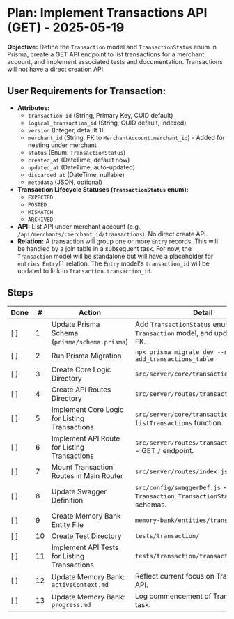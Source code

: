 # Plan: Implement Transactions API (GET) - 2025-05-19

**Objective:** Define the `Transaction` model and `TransactionStatus` enum in Prisma, create a GET API endpoint to list transactions for a merchant account, and implement associated tests and documentation. Transactions will not have a direct creation API.

## User Requirements for Transaction:
*   **Attributes:**
    *   `transaction_id` (String, Primary Key, CUID default)
    *   `logical_transaction_id` (String, CUID default, indexed)
    *   `version` (Integer, default 1)
    *   `merchant_id` (String, FK to `MerchantAccount.merchant_id`) - Added for nesting under merchant
    *   `status` (Enum: `TransactionStatus`)
    *   `created_at` (DateTime, default now)
    *   `updated_at` (DateTime, auto-updated)
    *   `discarded_at` (DateTime, nullable)
    *   `metadata` (JSON, optional)
*   **Transaction Lifecycle Statuses (`TransactionStatus` enum):**
    *   `EXPECTED`
    *   `POSTED`
    *   `MISMATCH`
    *   `ARCHIVED`
*   **API:** List API under merchant account (e.g., `/api/merchants/:merchant_id/transactions`). No direct create API.
*   **Relation:** A transaction will group one or more `Entry` records. This will be handled by a join table in a subsequent task. For now, the `Transaction` model will be standalone but will have a placeholder for `entries Entry[]` relation. The `Entry` model's `transaction_id` will be updated to link to `Transaction.transaction_id`.

## Steps

| Done | #  | Action                                          | Detail                                                                                      |
|------|----|-------------------------------------------------|---------------------------------------------------------------------------------------------|
| [ ]  | 1  | Update Prisma Schema (`prisma/schema.prisma`)     | Add `TransactionStatus` enum, `Transaction` model, and update `Entry` for FK.               |
| [ ]  | 2  | Run Prisma Migration                            | `npx prisma migrate dev --name add_transactions_table`                                      |
| [ ]  | 3  | Create Core Logic Directory                     | `src/server/core/transaction/`                                                              |
| [ ]  | 4  | Create API Routes Directory                     | `src/server/routes/transaction/`                                                            |
| [ ]  | 5  | Implement Core Logic for Listing Transactions   | `src/server/core/transaction/index.js` - `listTransactions` function.                       |
| [ ]  | 6  | Implement API Route for Listing Transactions    | `src/server/routes/transaction/index.js` - GET `/` endpoint.                                |
| [ ]  | 7  | Mount Transaction Routes in Main Router         | `src/server/routes/index.js`                                                                |
| [ ]  | 8  | Update Swagger Definition                       | `src/config/swaggerDef.js` - Add `Transaction`, `TransactionStatusEnum` schemas.            |
| [ ]  | 9  | Create Memory Bank Entity File                  | `memory-bank/entities/transactions.md`                                                      |
| [ ]  | 10 | Create Test Directory                           | `tests/transaction/`                                                                        |
| [ ]  | 11 | Implement API Tests for Listing Transactions    | `tests/transaction/transaction.js`                                                          |
| [ ]  | 12 | Update Memory Bank: `activeContext.md`          | Reflect current focus on Transactions API.                                                  |
| [ ]  | 13 | Update Memory Bank: `progress.md`               | Log commencement of Transactions API task.                                                  |

<!--
{
  "planName": "Implement Transactions API (GET)",
  "date": "2025-05-19",
  "plan": [
    {
      "id": 1,
      "action": "Update Prisma Schema",
      "tool": "replace_in_file",
      "args": {
        "path": "prisma/schema.prisma",
        "diff": [
          {
            "search": "// Future: Define other models for the Smart Ledger here\n// model Transaction { ... }",
            "replace": "enum TransactionStatus {\n  EXPECTED\n  POSTED\n  MISMATCH\n  ARCHIVED\n}\n\nmodel Transaction {\n  transaction_id         String            @id @default(cuid())\n  logical_transaction_id String            @default(cuid())\n  version                Int               @default(1)\n  merchant_id            String            @db.VarChar(255)\n  status                 TransactionStatus\n  created_at             DateTime          @default(now())\n  updated_at             DateTime          @updatedAt\n  discarded_at           DateTime?         \n  metadata               Json?             @db.JsonB\n\n  merchant               MerchantAccount   @relation(fields: [merchant_id], references: [merchant_id])\n  entries                Entry[]           // Relation to multiple entries\n\n  @@index([logical_transaction_id])\n  @@index([merchant_id])\n  @@index([status])\n  @@unique([logical_transaction_id, version])\n}\n\n// Future: Define other models for the Smart Ledger here"
          },
          {
            "search": "model Entry {\n  entry_id         String      @id @default(cuid())\n  account_id       String\n  transaction_id   String?     // Foreign Key to a future Transaction model",
            "replace": "model Entry {\n  entry_id         String      @id @default(cuid())\n  account_id       String\n  transaction_id   String?     // Foreign Key to Transaction model"
          },
          {
            "search": "  account          Account     @relation(fields: [account_id], references: [account_id])\n  // transaction   Transaction? @relation(fields: [transaction_id], references: [transaction_id]) // Future relation",
            "replace": "  account          Account     @relation(fields: [account_id], references: [account_id])\n  transaction      Transaction? @relation(fields: [transaction_id], references: [transaction_id])"
          },
          {
            "search": "model MerchantAccount {\n  merchant_id   String @id @db.VarChar(255)\n  merchant_name String @db.VarChar(255)\n  accounts      Account[] // Relation to multiple accounts",
            "replace": "model MerchantAccount {\n  merchant_id   String @id @db.VarChar(255)\n  merchant_name String @db.VarChar(255)\n  accounts      Account[]       // Relation to multiple accounts\n  transactions  Transaction[]   // Relation to multiple transactions"
          }
        ]
      },
      "success_criteria": "prisma/schema.prisma file is updated with TransactionStatus enum, Transaction model, and relations.",
      "status": "pending"
    },
    {
      "id": 2,
      "action": "Run Prisma Migration",
      "tool": "execute_command",
      "args": {
        "command": "npx prisma migrate dev --name add_transactions_table",
        "requires_approval": true
      },
      "success_criteria": "Prisma migration 'add_transactions_table' completes successfully.",
      "status": "pending"
    },
    {
      "id": 3,
      "action": "Create Core Logic Directory",
      "tool": "write_to_file",
      "args": {
        "path": "src/server/core/transaction/.gitkeep",
        "content": ""
      },
      "success_criteria": "Directory src/server/core/transaction/ is created.",
      "status": "pending"
    },
    {
      "id": 4,
      "action": "Create API Routes Directory",
      "tool": "write_to_file",
      "args": {
        "path": "src/server/routes/transaction/.gitkeep",
        "content": ""
      },
      "success_criteria": "Directory src/server/routes/transaction/ is created.",
      "status": "pending"
    },
    {
      "id": 5,
      "action": "Implement Core Logic for Listing Transactions",
      "tool": "write_to_file",
      "args": {
        "path": "src/server/core/transaction/index.js",
        "content": "const prisma = require('../../../services/prisma');\n\n/**\n * Lists transactions for a specific merchant, with optional filtering.\n * @param {string} merchantId - The ID of the merchant.\n * @param {object} queryParams - Query parameters for filtering (e.g., status).\n * @returns {Promise<Array<Transaction>>} A promise that resolves to an array of transactions.\n */\nconst listTransactions = async (merchantId, queryParams) => {\n  const { status, logical_transaction_id, version } = queryParams;\n  const whereClause = { merchant_id: merchantId };\n\n  if (status) {\n    whereClause.status = status;\n  }\n  if (logical_transaction_id) {\n    whereClause.logical_transaction_id = logical_transaction_id;\n  }\n  if (version) {\n    whereClause.version = parseInt(version, 10); // Ensure version is an integer\n  }\n\n  try {\n    const transactions = await prisma.transaction.findMany({\n      where: whereClause,\n      include: {\n        // merchant: true, // Optional: include merchant details if needed\n        entries: {        // Include related entries\n          select: {\n            entry_id: true,\n            account_id: true,\n            entry_type: true,\n            amount: true,\n            currency: true,\n            status: true,\n            effective_date: true\n          }\n        }\n      },\n      orderBy: {\n        created_at: 'desc'\n      }\n    });\n    return transactions;\n  } catch (error) {\n    console.error(`Error fetching transactions for merchant ${merchantId}:`, error);\n    throw new Error('Could not retrieve transactions.');\n  }\n};\n\nmodule.exports = {\n  listTransactions,\n};"
      },
      "success_criteria": "src/server/core/transaction/index.js created with listTransactions function.",
      "status": "pending"
    },
    {
      "id": 6,
      "action": "Implement API Route for Listing Transactions",
      "tool": "write_to_file",
      "args": {
        "path": "src/server/routes/transaction/index.js",
        "content": "const express = require('express');\nconst { listTransactions } = require('../../core/transaction');\nconst prisma = require('../../../services/prisma');\n\nconst router = express.Router({ mergeParams: true });\n\n/**\n * @swagger\n * tags:\n *   name: Transactions\n *   description: Financial transaction management (currently, only listing is supported).\n */\n\n/**\n * @swagger\n * /merchants/{merchantId}/transactions:\n *   get:\n *     summary: List transactions for a specific merchant.\n *     tags: [Transactions]\n *     description: Retrieves a list of transactions associated with the given merchant ID. Transactions are not created directly via API.\n *     parameters:\n *       - in: path\n *         name: merchantId\n *         required: true\n *         schema:\n *           type: string\n *         description: The ID of the merchant to retrieve transactions for.\n *       - in: query\n *         name: status\n *         schema:\n *           $ref: '#/components/schemas/TransactionStatusEnum'\n *         description: Optional. Filter transactions by status.\n *       - in: query\n *         name: logical_transaction_id\n *         schema:\n *           type: string\n *         description: Optional. Filter by logical transaction ID.\n *       - in: query\n *         name: version\n *         schema:\n *           type: integer\n *         description: Optional. Filter by transaction version.\n *     responses:\n *       200:\n *         description: A list of transactions.\n *         content:\n *           application/json:\n *             schema:\n *               type: array\n *               items:\n *                 $ref: '#/components/schemas/Transaction'\n *       404:\n *         description: Merchant not found.\n *         content:\n *           application/json:\n *             schema:\n *               $ref: '#/components/schemas/ErrorResponse'\n *       500:\n *         description: Internal server error.\n *         content:\n *           application/json:\n *             schema:\n *               $ref: '#/components/schemas/ErrorResponse'\n */\nrouter.get('/', async (req, res) => {\n  const { merchant_id } = req.params; // merchant_id from path due to mergeParams\n  const queryParams = req.query;\n\n  try {\n    const merchant = await prisma.merchantAccount.findUnique({ where: { merchant_id } });\n    if (!merchant) {\n      return res.status(404).json({ error: 'Merchant not found.' });\n    }\n\n    const transactions = await listTransactions(merchant_id, queryParams);\n    res.json(transactions);\n  } catch (error) {\n    console.error(`Failed to list transactions for merchant ${merchant_id}:`, error);\n    res.status(500).json({ error: 'Failed to retrieve transactions.' });\n  }\n});\n\nmodule.exports = router;"
      },
      "success_criteria": "src/server/routes/transaction/index.js created with GET / route and Swagger JSDoc.",
      "status": "pending"
    },
    {
      "id": 7,
      "action": "Mount Transaction Routes in Main Router",
      "tool": "replace_in_file",
      "args": {
        "path": "src/server/routes/index.js",
        "diff": [
          {
            "search": "const entryRoutes = require('./entry'); // Import entry routes",
            "replace": "const entryRoutes = require('./entry'); // Import entry routes\nconst transactionRoutes = require('./transaction'); // Import transaction routes"
          },
          {
            "search": "// Mount entry routes (nested under accounts)\nrouter.use('/accounts/:account_id/entries', entryRoutes);",
            "replace": "// Mount entry routes (nested under accounts)\nrouter.use('/accounts/:account_id/entries', entryRoutes);\n\n// Mount transaction routes (nested under merchants)\nrouter.use('/merchants/:merchant_id/transactions', transactionRoutes);"
          }
        ]
      },
      "success_criteria": "src/server/routes/index.js updated to import and use transactionRoutes.",
      "status": "pending"
    },
    {
      "id": 8,
      "action": "Update Swagger Definition",
      "tool": "replace_in_file",
      "args": {
        "path": "src/config/swaggerDef.js",
        "diff": [
          {
            "search": "        Entry: {",
            "replace": "        TransactionStatusEnum: {\n          type: 'string',\n          enum: ['EXPECTED', 'POSTED', 'MISMATCH', 'ARCHIVED'],\n          description: 'Status of a financial transaction.',\n          example: 'POSTED'\n        },\n        Transaction: {\n          type: 'object',\n          properties: {\n            transaction_id: { type: 'string', description: 'Unique ID of the transaction version.', example: 'clxmgmefg000208l3h4j5k6l7' },\n            logical_transaction_id: { type: 'string', description: 'Common ID for all versions of this logical transaction.', example: 'clxmgmefg000208l3h4j5k6l8' },\n            version: { type: 'integer', description: 'Version number of this transaction.', example: 1 },\n            merchant_id: { type: 'string', description: 'Merchant this transaction belongs to.' },\n            status: { $ref: '#/components/schemas/TransactionStatusEnum' },\n            created_at: { type: 'string', format: 'date-time' },\n            updated_at: { type: 'string', format: 'date-time' },\n            discarded_at: { type: 'string', format: 'date-time', nullable: true },\n            metadata: { type: 'object', nullable: true },\n            entries: {\n              type: 'array',\n              items: {\n                $ref: '#/components/schemas/Entry'\n              },\n              description: 'List of entries part of this transaction.'\n            }\n          }\n        },\n        Entry: {"
          }
        ]
      },
      "success_criteria": "src/config/swaggerDef.js updated with Transaction and TransactionStatusEnum schemas.",
      "status": "pending"
    },
    {
      "id": 9,
      "action": "Create Memory Bank Entity File",
      "tool": "write_to_file",
      "args": {
        "path": "memory-bank/entities/transactions.md",
        "content": "# Entity: Transactions\n\n**Overview:**\nTransactions group one or more related `Entry` records that constitute a single, logical financial event or a distinct stage of an event. They support versioning for corrections.\n\n**Prisma Schema Definition (`Transaction` model from `prisma/schema.prisma`):**\n```prisma\nenum TransactionStatus {\n  EXPECTED\n  POSTED\n  MISMATCH\n  ARCHIVED\n}\n\nmodel Transaction {\n  transaction_id         String            @id @default(cuid())\n  logical_transaction_id String            @default(cuid())\n  version                Int               @default(1)\n  merchant_id            String            @db.VarChar(255)\n  status                 TransactionStatus\n  created_at             DateTime          @default(now())\n  updated_at             DateTime          @updatedAt\n  discarded_at           DateTime?\n  metadata               Json?             @db.JsonB\n\n  merchant               MerchantAccount   @relation(fields: [merchant_id], references: [merchant_id])\n  entries                Entry[]           // Relation to multiple entries\n\n  @@index([logical_transaction_id])\n  @@index([merchant_id])\n  @@index([status])\n  @@unique([logical_transaction_id, version])\n}\n```\n\n**API Endpoints:**\n- `GET /api/merchants/:merchant_id/transactions`: List transactions for the specified merchant. Supports filtering by `status`, `logical_transaction_id`, and `version` via query parameters.\n  - **Note:** There is no `POST` endpoint for creating transactions directly via the API. Transactions are created through internal system processes.\n\n**Core Logic (`src/server/core/transaction/index.js`):\n- `listTransactions(merchant_id, queryParams)`: Retrieves transactions for a given merchant, allowing filtering. Includes related entries.\n\n**Lifecycle & Purpose:**\n- `EXPECTED`: Contains at least one `expected` entry and no `pending_confirmation` or `mismatched` entries. Awaiting actuals.\n- `POSTED`: All constituent entries are `posted`, and the transaction is balanced (total debits = total credits).\n- `MISMATCH`: Discrepancies found during processing that require intervention.\n- `ARCHIVED`: This version of the transaction has been superseded by a newer version due to correction. `discarded_at` should be set.\n\n**Versioning for Corrections:**\nIf a `POSTED` transaction needs correction, its status becomes `ARCHIVED`. A new transaction is created with the same `logical_transaction_id` and an incremented `version`, containing the corrected set of entries.\n\n**Future Considerations:**\n- A join table (`TransactionEntry`) will be introduced to manage the many-to-many relationship between `Transaction` and `Entry` if a single entry could belong to multiple transactions (though current model implies Entry has one Transaction via `transaction_id`). For now, `Entry.transaction_id` provides a one-to-many from Transaction to Entry.\n- Internal processes will be responsible for creating `Transaction` records and linking `Entry` records to them."
      },
      "success_criteria": "memory-bank/entities/transactions.md created with documentation for the Transaction entity.",
      "status": "pending"
    },
    {
      "id": 10,
      "action": "Create Test Directory",
      "tool": "write_to_file",
      "args": {
        "path": "tests/transaction/.gitkeep",
        "content": ""
      },
      "success_criteria": "Directory tests/transaction/ is created.",
      "status": "pending"
    },
    {
      "id": 11,
      "action": "Implement API Tests for Listing Transactions",
      "tool": "write_to_file",
      "args": {
        "path": "tests/transaction/transaction.js",
        "content": "const request = require('supertest');\nconst app = require('../../src/app');\nconst prisma = require('../../src/services/prisma');\n\ndescribe('Transaction API - GET /api/merchants/:merchant_id/transactions', () => {\n  let testMerchant;\n  let testAccount; // For creating entries\n  const transactionsData = [];\n\n  beforeAll(async () => {\n    testMerchant = await prisma.merchantAccount.create({\n      data: {\n        merchant_id: `test_merchant_tx_${Date.now()}`,\n        merchant_name: 'Test Merchant for Transactions',\n      },\n    });\n\n    testAccount = await prisma.account.create({\n        data: {\n            merchant_id: testMerchant.merchant_id,\n            account_name: 'Test Account for Transaction Entries',\n            account_type: 'DEBIT_NORMAL',\n            currency: 'USD',\n        },\n    });\n\n    // Create sample transactions with entries\n    const tx1LogicalId = `logical_tx_1_${Date.now()}`;\n    const tx1 = await prisma.transaction.create({\n      data: {\n        merchant_id: testMerchant.merchant_id,\n        logical_transaction_id: tx1LogicalId,\n        status: 'POSTED',\n        version: 1,\n        entries: {\n          create: [\n            { account_id: testAccount.account_id, entry_type: 'DEBIT', amount: 100, currency: 'USD', status: 'POSTED', effective_date: new Date() },\n            { account_id: testAccount.account_id, entry_type: 'CREDIT', amount: 100, currency: 'USD', status: 'POSTED', effective_date: new Date() },\n          ]\n        }\n      },\n      include: { entries: true }\n    });\n    transactionsData.push(tx1);\n\n    const tx2 = await prisma.transaction.create({\n      data: {\n        merchant_id: testMerchant.merchant_id,\n        logical_transaction_id: `logical_tx_2_${Date.now()}`,\n        status: 'EXPECTED',\n        version: 1,\n        entries: {\n            create: [\n              { account_id: testAccount.account_id, entry_type: 'DEBIT', amount: 50, currency: 'USD', status: 'EXPECTED', effective_date: new Date() },\n            ]\n        }\n      },\n      include: { entries: true }\n    });\n    transactionsData.push(tx2);\n\n    // Archived version of tx1\n    const tx1_v2 = await prisma.transaction.create({\n        data: {\n          merchant_id: testMerchant.merchant_id,\n          logical_transaction_id: tx1LogicalId, // Same logical ID\n          status: 'ARCHIVED',\n          version: 2, // Incremented version\n          discarded_at: new Date(),\n          entries: {\n            create: [\n              { account_id: testAccount.account_id, entry_type: 'DEBIT', amount: 105, currency: 'USD', status: 'POSTED', effective_date: new Date() }, // Corrected amount\n              { account_id: testAccount.account_id, entry_type: 'CREDIT', amount: 105, currency: 'USD', status: 'POSTED', effective_date: new Date() },\n            ]\n          }\n        },\n        include: { entries: true }\n      });\n      transactionsData.push(tx1_v2);\n  });\n\n  afterAll(async () => {\n    // Clean up in reverse order of creation or by specific IDs\n    await prisma.entry.deleteMany({ where: { account_id: testAccount.account_id }});\n    await prisma.transaction.deleteMany({ where: { merchant_id: testMerchant.merchant_id } });\n    await prisma.account.delete({ where: { account_id: testAccount.account_id }});\n    await prisma.merchantAccount.delete({ where: { merchant_id: testMerchant.merchant_id } });\n    await prisma.$disconnect();\n  });\n\n  it('should list all transactions for a valid merchant ID', async () => {\n    const response = await request(app).get(`/api/merchants/${testMerchant.merchant_id}/transactions`);\n    expect(response.statusCode).toBe(200);\n    expect(response.body).toBeInstanceOf(Array);\n    expect(response.body.length).toBe(transactionsData.length);\n    response.body.forEach(tx => {\n      expect(tx).toHaveProperty('transaction_id');\n      expect(tx).toHaveProperty('merchant_id', testMerchant.merchant_id);\n      expect(tx).toHaveProperty('status');\n      expect(tx).toHaveProperty('entries');\n      expect(tx.entries).toBeInstanceOf(Array);\n    });\n  });\n\n  it('should filter transactions by status=POSTED', async () => {\n    const response = await request(app).get(`/api/merchants/${testMerchant.merchant_id}/transactions?status=POSTED`);\n    expect(response.statusCode).toBe(200);\n    const postedCount = transactionsData.filter(t => t.status === 'POSTED').length;\n    expect(response.body.length).toBe(postedCount);\n    response.body.forEach(tx => expect(tx.status).toBe('POSTED'));\n  });\n\n  it('should filter transactions by logical_transaction_id', async () => {\n    const logicalIdToTest = transactionsData[0].logical_transaction_id;\n    const response = await request(app).get(`/api/merchants/${testMerchant.merchant_id}/transactions?logical_transaction_id=${logicalIdToTest}`);\n    expect(response.statusCode).toBe(200);\n    const logicalCount = transactionsData.filter(t => t.logical_transaction_id === logicalIdToTest).length;\n    expect(response.body.length).toBe(logicalCount);\n    response.body.forEach(tx => expect(tx.logical_transaction_id).toBe(logicalIdToTest));\n  });\n\n  it('should filter transactions by version for a specific logical_transaction_id', async () => {\n    const logicalIdToTest = transactionsData[0].logical_transaction_id;\n    const versionToTest = 1;\n    const response = await request(app).get(`/api/merchants/${testMerchant.merchant_id}/transactions?logical_transaction_id=${logicalIdToTest}&version=${versionToTest}`);\n    expect(response.statusCode).toBe(200);\n    expect(response.body.length).toBe(1);\n    expect(response.body[0].logical_transaction_id).toBe(logicalIdToTest);\n    expect(response.body[0].version).toBe(versionToTest);\n  });\n\n  it('should return 404 if the merchant ID does not exist', async () => {\n    const nonExistentMerchantId = 'non-existent-merchant-id-123';\n    const response = await request(app).get(`/api/merchants/${nonExistentMerchantId}/transactions`);\n    expect(response.statusCode).toBe(404);\n    expect(response.body).toHaveProperty('error', 'Merchant not found.');\n  });\n});"
      },
      "success_criteria": "tests/transaction/transaction.js created with API tests for the GET /transactions endpoint.",
      "status": "pending"
    },
    {
      "id": 12,
      "action": "Update Memory Bank: activeContext.md",
      "tool": "write_to_file",
      "args": {
        "path": "memory-bank/activeContext.md",
        "content": "# Active Context: Smart Ledger Backend (Node.js) - Transactions API\n\n**Current Focus:**\n- Implementation of the \"Transactions\" API, specifically the GET endpoint for listing transactions associated with a merchant.\n- Defining the `Transaction` model and `TransactionStatus` enum in Prisma.\n\n**Key Decisions & Design Points for Transactions API:**\n- **Database (`prisma/schema.prisma`):**\n  - New `TransactionStatus` enum: `EXPECTED`, `POSTED`, `MISMATCH`, `ARCHIVED`.\n  - New `Transaction` model: `transaction_id`, `logical_transaction_id`, `version`, `merchant_id`, `status`, `created_at`, `updated_at`, `discarded_at?`, `metadata?`.\n  - `Transaction` model has `entries Entry[]` relation.\n  - `Entry` model's `transaction_id` field updated to establish FK to `Transaction.transaction_id`.\n  - `MerchantAccount` model updated with `transactions Transaction[]` relation.\n- **API Endpoints:**\n  - `GET /api/merchants/:merchant_id/transactions`: Lists transactions for a specific merchant. Supports filtering by `status`, `logical_transaction_id`, `version`.\n  - **No direct creation API (`POST`) for Transactions.** They are intended to be created by internal system processes.\n- **Core Logic (`src/server/core/transaction/index.js`):\n  - `listTransactions(merchant_id, queryParams)`: Fetches transactions, includes related entries, orders by `created_at` descending.\n- **Routing:** New transaction router mounted at `/api/merchants/:merchant_id/transactions` with `mergeParams: true`.\n- **Documentation:**\n  - Swagger API documentation (`src/config/swaggerDef.js` and JSDoc in routes) to be updated.\n  - New Memory Bank entity file `memory-bank/entities/transactions.md` to be created.\n- **Testing:** API tests for the GET endpoint to be implemented in `tests/transaction/transaction.js`.\n\n**Next Steps (High-Level, during this task):**\n1.  Execute the plan for Transactions API (schema, migration, core logic, routes, docs, tests).\n2.  Ensure all tests pass.\n3.  Commit changes with a descriptive message (e.g., \"feat: Implement Transactions API (GET) and model\").\n\n**Future Considerations (Post-Transactions API):**\n- Implement the join table for `Transaction` and `Entry` if a many-to-many relationship is needed (current plan is one-to-many from Transaction to Entry).\n- Develop internal mechanisms for creating `Transaction` records and linking `Entry` records.\n- Implement logic for transaction balancing checks (`total debits = total credits` for `POSTED` status)."
      },
      "success_criteria": "memory-bank/activeContext.md updated to reflect current focus on Transactions API.",
      "status": "pending"
    },
    {
      "id": 13,
      "action": "Update Memory Bank: progress.md",
      "tool": "replace_in_file",
      "args": {
        "path": "memory-bank/progress.md",
        "diff": [
          {
            "search": "---",
            "replace": "---\n\n**2025-05-19 (Transactions API Implementation - Phase 1: GET Endpoint):**\n\n- **Task:** Define the `Transaction` model and `TransactionStatus` enum. Implement the GET API endpoint (`/api/merchants/:merchant_id/transactions`) for listing transactions, along with associated core logic, documentation, and tests. Transactions will not have a direct creation API in this phase.\n- **Status:** In Progress.\n\n---"
          }
        ]
      },
      "success_criteria": "memory-bank/progress.md updated with a new entry for the Transactions API task.",
      "status": "pending"
    }
  ]
}
-->

